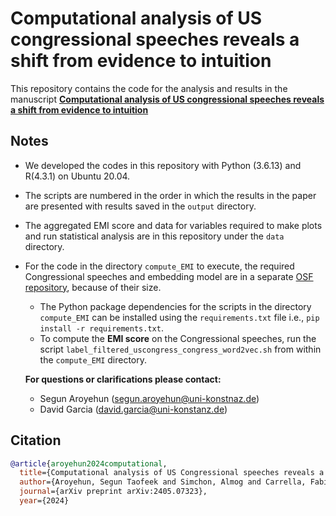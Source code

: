 # Computational analysis of US congressional speeches reveals a shift from evidence to intuition

This repository contains the code for the analysis and results in the manuscript **[Computational analysis of US congressional speeches reveals a shift from evidence to intuition](https://arxiv.org/abs/2405.07323)**


## Notes
* We developed the codes in this repository with Python (3.6.13) and R(4.3.1) on Ubuntu 20.04.
* The scripts are numbered in the order in which the results in the paper are presented with results saved in the `output` directory.
* The aggregated EMI score and data for variables required to make plots and run statistical analysis are in this repository under the `data` directory.
* For the code in the directory `compute_EMI` to execute, the required Congressional speeches and embedding model are in a separate [OSF repository](https://doi.org/10.17605/OSF.IO/Z6UTW), because of their size.
    * The Python package dependencies for the scripts in the directory `compute_EMI` can be installed using the `requirements.txt` file i.e., `pip install -r requirements.txt`.
    * To compute the **EMI score** on the Congressional speeches, run the script `label_filtered_uscongress_congress_word2vec.sh` from within the `compute_EMI` directory.

  **For questions or clarifications please contact:**
  * Segun Aroyehun (segun.aroyehun@uni-konstnaz.de)
  *  David Garcia (david.garcia@uni-konstanz.de)
 
## Citation

```bibtex
@article{aroyehun2024computational,
  title={Computational analysis of US Congressional speeches reveals a shift from evidence to intuition},
  author={Aroyehun, Segun Taofeek and Simchon, Almog and Carrella, Fabio and Lasser, Jana and Lewandowsky, Stephan and Garcia, David},
  journal={arXiv preprint arXiv:2405.07323},
  year={2024}
```
  
